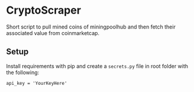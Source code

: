 # CryptoScraper

Short script to pull mined coins of miningpoolhub and then fetch their associated value from coinmarketcap.

## Setup

Install requirements with pip and create a `secrets.py` file in root folder with the following:
```
api_key = 'YourKeyHere'
```